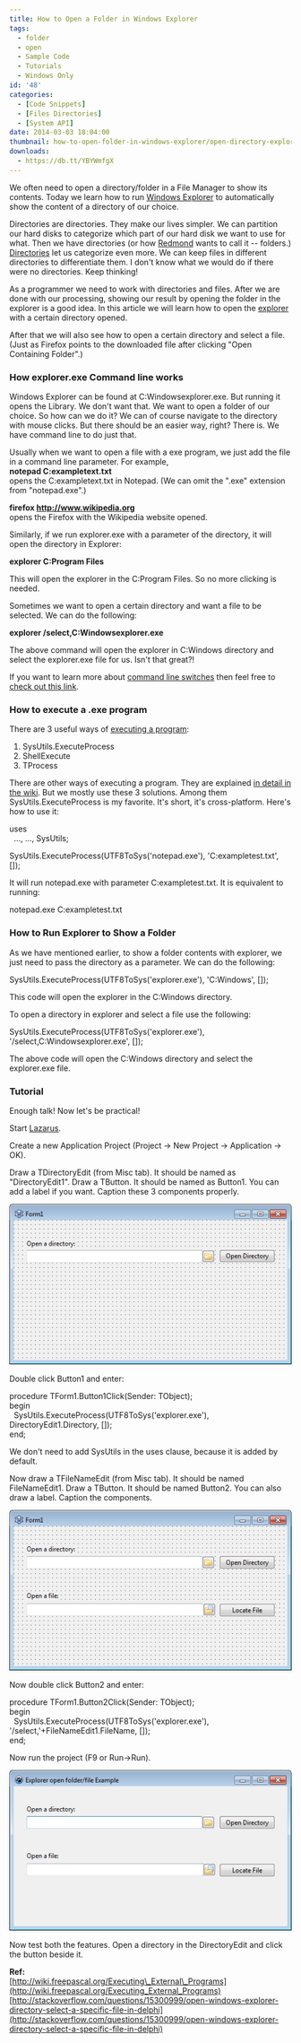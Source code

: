 ```yaml
---
title: How to Open a Folder in Windows Explorer
tags:
  - folder
  - open
  - Sample Code
  - Tutorials
  - Windows Only
id: '48'
categories:
  - [Code Snippets]
  - [Files Directories]
  - [System API]
date: 2014-03-03 18:04:00
thumbnail: how-to-open-folder-in-windows-explorer/open-directory-explorer-thumb.gif
downloads:
  - https://db.tt/YBYWmfgX
---
```


We often need to open a directory/folder in a File Manager to show its contents. Today we learn how to run [Windows Explorer](http://en.wikipedia.org/wiki/File_Explorer) to automatically show the content of a directory of our choice.
<!-- more -->
  
  
Directories are directories. They make our lives simpler. We can partition our hard disks to categorize which part of our hard disk we want to use for what. Then we have directories (or how [Redmond](http://en.wikipedia.org/wiki/Redmond,_Washington#Economy) wants to call it -- folders.) [Directories](http://en.wikipedia.org/wiki/Directory_%28computing%29) let us categorize even more. We can keep files in different directories to differentiate them. I don't know what we would do if there were no directories. Keep thinking!  
  
As a programmer we need to work with directories and files. After we are done with our processing, showing our result by opening the folder in the explorer is a good idea. In this article we will learn how to open the [explorer](http://en.wikipedia.org/wiki/File_Explorer) with a certain directory opened.  
  
After that we will also see how to open a certain directory and select a file. (Just as Firefox points to the downloaded file after clicking "Open Containing Folder".)  
  

### How explorer.exe Command line works

Windows Explorer can be found at C:Windowsexplorer.exe. But running it opens the Library. We don't want that. We want to open a folder of our choice. So how can we do it? We can of course navigate to the directory with mouse clicks. But there should be an easier way, right? There is. We have command line to do just that.  
  
Usually when we want to open a file with a exe program, we just add the file in a command line parameter. For example,  
**notepad C:exampletext.txt**  
opens the C:exampletext.txt in Notepad. (We can omit the ".exe" extension from "notepad.exe".)  
  
**firefox http://www.wikipedia.org**  
opens the Firefox with the Wikipedia website opened.  
  
Similarly, if we run explorer.exe with a parameter of the directory, it will open the directory in Explorer:  
  
**explorer C:Program Files**  
  
This will open the explorer in the C:Program Files. So no more clicking is needed.  
  
Sometimes we want to open a certain directory and want a file to be selected. We can do the following:  
  
**explorer /select,C:Windowsexplorer.exe**  
  
The above command will open the explorer in C:Windows directory and select the explorer.exe file for us. Isn't that great?!  
  
If you want to learn more about [command line switches](http://support.microsoft.com/kb/130510) then feel free to [check out this link](http://support.microsoft.com/kb/130510).  
  

### How to execute a .exe program

There are 3 useful ways of [executing a program](http://wiki.freepascal.org/Executing_External_Programs):  

1.  SysUtils.ExecuteProcess
2.  ShellExecute
3.  TProcess

  
There are other ways of executing a program. They are explained [in detail in the wiki](http://wiki.freepascal.org/Executing_External_Programs). But we mostly use these 3 solutions. Among them SysUtils.ExecuteProcess is my favorite. It's short, it's cross-platform. Here's how to use it:  
  

uses  
  ..., ..., SysUtils;  
  
SysUtils.ExecuteProcess(UTF8ToSys('notepad.exe'), 'C:exampletest.txt', \[\]);

  
It will run notepad.exe with parameter C:exampletest.txt. It is equivalent to running:  
  
notepad.exe C:exampletest.txt  
  

### How to Run Explorer to Show a Folder

As we have mentioned earlier, to show a folder contents with explorer, we just need to pass the directory as a parameter. We can do the following:  
  

SysUtils.ExecuteProcess(UTF8ToSys('explorer.exe'), 'C:Windows', \[\]);

  
  
This code will open the explorer in the C:Windows directory.  
  
To open a directory in explorer and select a file use the following:  
  

SysUtils.ExecuteProcess(UTF8ToSys('explorer.exe'), '/select,C:Windowsexplorer.exe', \[\]);

  
The above code will open the C:Windows directory and select the explorer.exe file.  
  

### Tutorial

Enough talk! Now let's be practical!  
  
Start [Lazarus](http://www.lazarus.freepascal.org/).  
  
Create a new Application Project (Project -> New Project -> Application -> OK).  
  
Draw a TDirectoryEdit (from Misc tab). It should be named as "DirectoryEdit1". Draw a TButton. It should be named as Button1. You can add a label if you want. Caption these 3 components properly.  
  

![](how-to-open-folder-in-windows-explorer/open-directory-explorer-lazarus-1.gif)

  
Double click Button1 and enter:  
  

procedure TForm1.Button1Click(Sender: TObject);  
begin  
  SysUtils.ExecuteProcess(UTF8ToSys('explorer.exe'), DirectoryEdit1.Directory, \[\]);  
end;

  
We don't need to add SysUtils in the uses clause, because it is added by default.  
  
Now draw a TFileNameEdit (from Misc tab). It should be named FileNameEdit1. Draw a TButton. It should be named Button2. You can also draw a label. Caption the components.  
  

![](how-to-open-folder-in-windows-explorer/open-directory-explorer-lazarus-2.gif)

  
Now double click Button2 and enter:  
  

procedure TForm1.Button2Click(Sender: TObject);  
begin  
  SysUtils.ExecuteProcess(UTF8ToSys('explorer.exe'), '/select,'+FileNameEdit1.FileName, \[\]);  
end;

  
Now run the project (F9 or Run->Run).  
  

![](how-to-open-folder-in-windows-explorer/open-directory-explorer-lazarus-3.gif)

  
Now test both the features. Open a directory in the DirectoryEdit and click the button beside it.  


**Ref:**  
[http://wiki.freepascal.org/Executing\_External\_Programs](http://wiki.freepascal.org/Executing_External_Programs)  
[http://stackoverflow.com/questions/15300999/open-windows-explorer-directory-select-a-specific-file-in-delphi](http://stackoverflow.com/questions/15300999/open-windows-explorer-directory-select-a-specific-file-in-delphi)